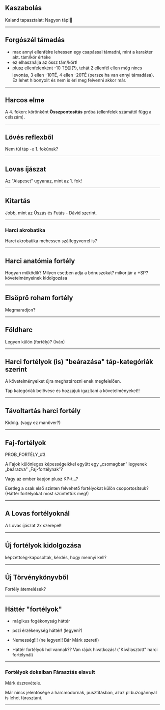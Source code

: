 
## Kaszabolás

Kaland tapasztalat: Nagyon táp!🔴

---

## Forgószél támadás

- max annyi ellenfélre lehessen egy csapással támadni, mint a karakter akt. tám/kör értéke
- ez elhasználja az össz tám/kört!
- plusz ellenfelenként -10 TÉ🟡(?), tehát 2 ellenfél ellen még nincs levonás, 3 ellen -10TÉ, 4 ellen -20TÉ (persze ha van ennyi támadása). Ez lehet h bonyolít és nem is éri meg felvenni akkor már.


---

## Harcos elme

A 4. fokon: körönként **Összpontosítás** próba (ellenfelek számától függ a célszám).

---

## Lövés reflexből

Nem túl táp -e 1. fokúnak?

---

## Lovas íjászat

Az "Alapeset" ugyanaz, mint az 1. fok!

---

## Kitartás

Jobb, mint az Úszás és Futás - Dávid szerint.

---

### Harci akrobatika

Harci akrobatika mehessen szálfegyverrel is?

---

## Harci anatómia fortély

Hogyan működik? Milyen esetben adja a bónuszokat? mikor jár a +SP?
követelményeinek kidolgozása

---

## Elsöprő roham fortély

Megmaradjon?

---

## Földharc

Legyen külön (fortély)? (Iván)

---
## Harci fortélyok (is) "beárazása" táp-kategóriák szerint

A követelményeiket újra meghatározni enek megfelelően.

Táp kategóriák belövése és hozzájuk igazítani a követelményeket!!

---

## Távoltartás harci fortély

Kidolg. (vagy ez manőver?)

---

## Faj-fortélyok

PROB_FORTÉLY_#3.

A Fajok különleges képességeikkel együtt egy „csomagban” legyenek „beárazva” „Faj-fortélynak”?

Vagy az ember kapjon plusz KP-t...?

Esetleg a csak első szinten felvehető fortélyokat külön csoportosítsuk? (Háttér fortélyokat most szűntettük meg!)

---

## A Lovas fortélyoknál

A  Lovas íjászat 2x szerepel!

---

## Új fortélyok kidolgozása

képzettség-kapcsoltak, kérdés, hogy mennyi kell?

---

## Új Törvénykönyvből

Fortély átemelések?

---

## Háttér "fortélyok"

- mágikus fogékonyság háttér
- pszí érzékenység háttér! (legyen?)
- Nemesség!!! (ne legyen!! Bár Márk szereti)

- Háttér fortélyok hol vannak?? Van rájuk hivatkozás! ("Kiválasztott" harci fortélynál)

---

### Fortélyok doksiban Fárasztás elavult
Márk észrevétele.

Már nincs jelentősége a harcmodornak, pusztításban, azaz pl buzogánnyal is lehet fárasztani.

---

